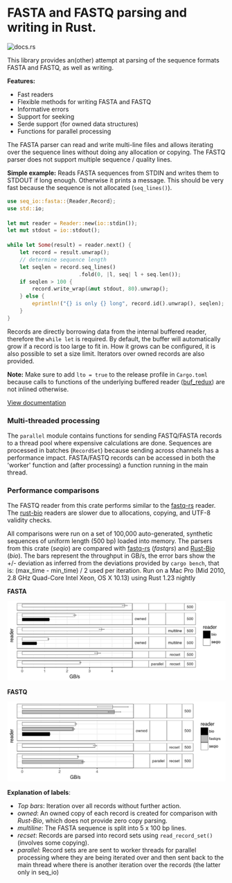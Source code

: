 
# FASTA and FASTQ parsing and writing in Rust.


![docs.rs](https://docs.rs/seq_io/badge.svg)

This library provides an(other) attempt at parsing of the sequence formats FASTA and FASTQ, as well as writing.

**Features:**

* Fast readers
* Flexible methods for writing FASTA and FASTQ
* Informative errors
* Support for seeking
* Serde support (for owned data structures)
* Functions for parallel processing

The FASTA parser can read and write multi-line files and allows
iterating over the sequence lines without doing any allocation or
copying. The FASTQ parser does not support multiple sequence / quality lines.

**Simple example:**
Reads FASTA sequences from STDIN and writes them to STDOUT
if long enough. Otherwise it prints a message. This should
be very fast because the sequence is not allocated (`seq_lines()`).
```rust
use seq_io::fasta::{Reader,Record};
use std::io;

let mut reader = Reader::new(io::stdin());
let mut stdout = io::stdout();

while let Some(result) = reader.next() {
    let record = result.unwrap();
    // determine sequence length
    let seqlen = record.seq_lines()
                       .fold(0, |l, seq| l + seq.len());
    if seqlen > 100 {
        record.write_wrap(&mut stdout, 80).unwrap();
    } else {
        eprintln!("{} is only {} long", record.id().unwrap(), seqlen);
    }
}
```

Records are directly borrowing data from the internal buffered reader,
therefore the `while let` is required. By default, the buffer will automatically
grow if a record is too large to fit in. How it grows can be configured, it is
also possible to set a size limit. Iterators over owned records are also provided.

**Note:** Make sure to add `lto = true` to the release profile in `Cargo.toml`
because calls to functions of the underlying buffered reader
([buf_redux](https://github.com/abonander/buf_redux)) are not inlined otherwise.

[View documentation](https://docs.rs/seq_io)

### Multi-threaded processing
The `parallel` module contains functions for sending FASTQ/FASTA
records to a thread pool where expensive calculations are done.
Sequences are processed in batches (`RecordSet`) because sending across
channels has a performance impact. FASTA/FASTQ records can be accessed in
both the 'worker' function and (after processing) a function running in the
main thread.


### Performance comparisons

The FASTQ reader from this crate performs similar to the
[fastq-rs](https://github.com/aseyboldt/fastq-rs) reader.
The [rust-bio](http://rust-bio.github.io/) readers are slower due
to allocations, copying, and UTF-8 validity checks.

All comparisons were run on a set of 100,000 auto-generated, synthetic sequences
of uniform length (500 bp) loaded into memory. The parsers from this crate
(*seqio*) are compared with [fastq-rs](https://github.com/aseyboldt/fastq-rs) (*fastqrs*)
and [Rust-Bio](https://rust-bio.github.io/) (*bio*).
The bars represent the throughput in GB/s, the error bars show the
+/- deviation as inferred from the deviations provided by
`cargo bench`, that is: (max\_time - min\_time) / 2 used per iteration.
Run on a Mac Pro (Mid 2010, 2.8 GHz Quad-Core Intel Xeon, OS X 10.13) using Rust 1.23 nightly

**FASTA**

![FASTQ readers](bench_results/bench_fasta_simple.png)

**FASTQ**

![FASTQ readers](bench_results/bench_fastq_simple.png)

**Explanation of labels**:

* *Top bars*: Iteration over all records without further action.
* *owned*: An owned copy of each record is created for comparison with *Rust-Bio*,
  which does not provide zero copy parsing.
* *multiline*: The FASTA sequence is split into 5 x 100 bp lines.
* *recset*: Records are parsed into record sets using `read_record_set()` (involves some copying).
* *parallel*: Record sets are are sent to worker threads for parallel processing
  where they are being iterated over and then sent back to the main thread
  where there is another iteration over the records (the latter only in seq_io)
